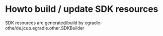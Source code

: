 # Howto build / update SDK resources
SDK resources are generated/build by egradle-othe/de.jcup.egradle.other.SDKBuilder